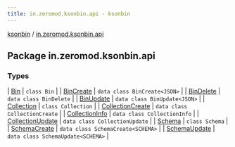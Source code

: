 ```yaml
---
title: in.zeromod.ksonbin.api - ksonbin
---
```


[ksonbin](../index.html) / [in.zeromod.ksonbin.api](./index.html)

## Package in.zeromod.ksonbin.api

### Types

| [Bin](-bin/index.html) | `class Bin` |
| [BinCreate](-bin-create/index.html) | `data class BinCreate<JSON>` |
| [BinDelete](-bin-delete/index.html) | `data class BinDelete` |
| [BinUpdate](-bin-update/index.html) | `data class BinUpdate<JSON>` |
| [Collection](-collection/index.html) | `class Collection` |
| [CollectionCreate](-collection-create/index.html) | `data class CollectionCreate` |
| [CollectionInfo](-collection-info/index.html) | `data class CollectionInfo` |
| [CollectionUpdate](-collection-update/index.html) | `data class CollectionUpdate` |
| [Schema](-schema/index.html) | `class Schema` |
| [SchemaCreate](-schema-create/index.html) | `data class SchemaCreate<SCHEMA>` |
| [SchemaUpdate](-schema-update/index.html) | `data class SchemaUpdate<SCHEMA>` |

